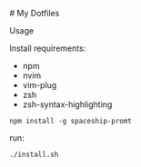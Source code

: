 # My Dotfiles

Usage

Install requirements:

* npm
* nvim
* vim-plug
* zsh
* zsh-syntax-highlighting

```
npm install -g spaceship-promt
```

run:
```shell
./install.sh
```
